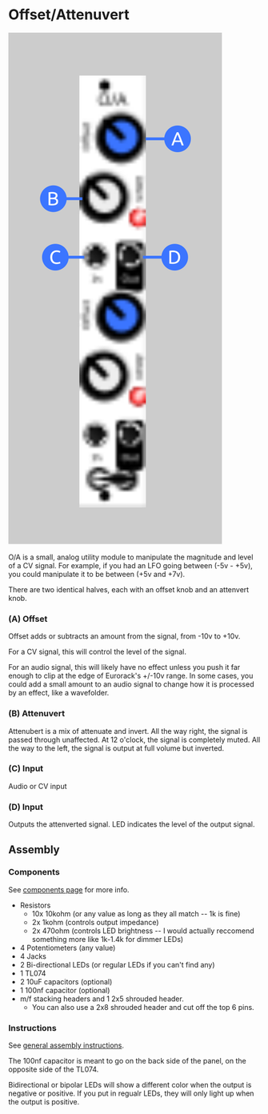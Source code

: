 # Offset/Attenuvert

![OA Faceplate](images/oa_faceplate.svg)

O/A is a small, analog utility module to manipulate the magnitude and level of a CV signal. For example, if you had an LFO going between (-5v - +5v), you could manipulate it to be between (+5v and +7v).

There are two identical halves, each with an offset knob and an attenvert knob.

### (A) Offset

Offset adds or subtracts an amount from the signal, from -10v to +10v.

For a CV signal, this will control the level of the signal.

For an audio signal, this will likely have no effect unless you push it far enough to clip at the edge of Eurorack's +/-10v range. In some cases, you could add a small amount to an audio signal to change how it is processed by an effect, like a wavefolder.

### (B) Attenuvert

Attenubert is a mix of attenuate and invert. All the way right, the signal is passed through unaffected. At 12 o'clock, the signal is completely muted. All the way to the left, the signal is output at full volume but inverted.

### (C) Input

Audio or CV input

### (D) Input

Outputs the attenverted signal. LED indicates the level of the output signal.

## Assembly

### Components

See [components page](https://github.com/QuinnFreedman/modular/wiki/Components) for more info.

* Resistors
  * 10x 10kohm (or any value as long as they all match -- 1k is fine)
  * 2x 1kohm (controls output impedance)
  * 2x 470ohm (controls LED brightness -- I would actually reccomend something more like 1k-1.4k for dimmer LEDs)
* 4 Potentiometers (any value)
* 4 Jacks
* 2 Bi-directional LEDs (or regular LEDs if you can't find any)
* 1 TL074
* 2 10uF capacitors (optional)
* 1 100nf capacitor (optional)
* m/f stacking headers and 1 2x5 shrouded header.
    * You can also use a 2x8 shrouded header and cut off the top 6 pins.

### Instructions

See [general assembly instructions](https://github.com/QuinnFreedman/modular/wiki/Assembly).

The 100nf capacitor is meant to go on the back side of the panel, on the opposite side of the TL074.

Bidirectional or bipolar LEDs will show a different color when the output is negative or positive. If you put in regualr LEDs, they will only light up when the output is positive.
